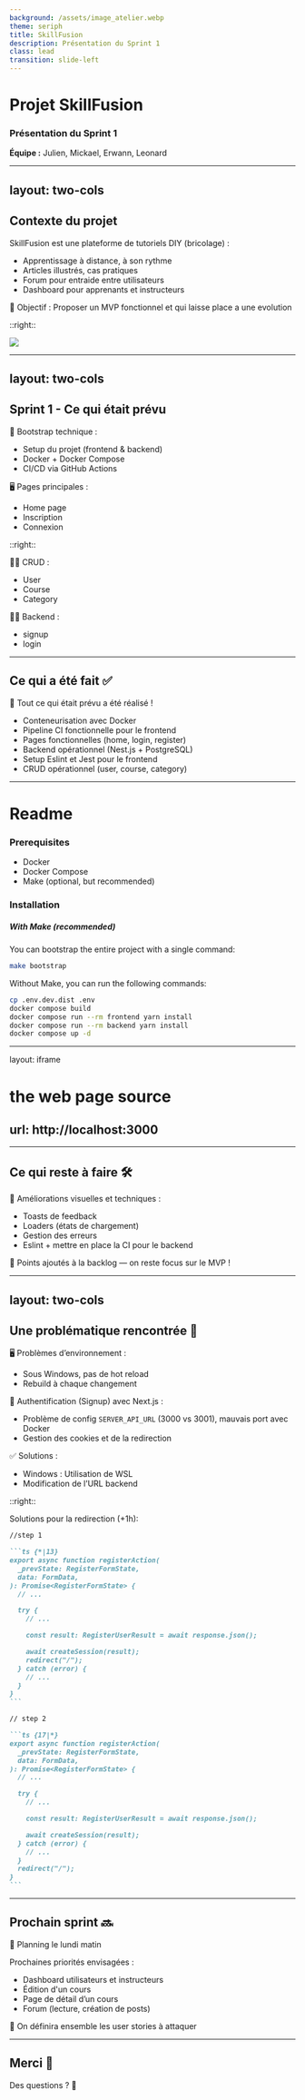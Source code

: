 ```yaml
---
background: /assets/image_atelier.webp
theme: seriph
title: SkillFusion
description: Présentation du Sprint 1
class: lead
transition: slide-left
---
```


# Projet SkillFusion

### Présentation du Sprint 1

**Équipe :** Julien, Mickael, Erwann, Leonard

---
layout: two-cols
---

## Contexte du projet

SkillFusion est une plateforme de tutoriels DIY (bricolage) :

- Apprentissage à distance, à son rythme
- Articles illustrés, cas pratiques
- Forum pour entraide entre utilisateurs
- Dashboard pour apprenants et instructeurs

🎯 Objectif : Proposer un MVP fonctionnel et qui laisse place a une evolution

::right::

<div grid place-items-center w-full h-full>
<img src="/assets/logo.svg" size-80/>
</div>

---
layout: two-cols
---

## Sprint 1 - Ce qui était prévu

🔧 Bootstrap technique :

- Setup du projet (frontend & backend)
- Docker + Docker Compose
- CI/CD via GitHub Actions

🖥 Pages principales :

- Home page
- Inscription
- Connexion

::right::

<div mt-12>
👨‍🎨 CRUD :

- User
- Course
- Category

🧙‍♂️ Backend :

- signup
- login
</div>

---

## Ce qui a été fait ✅

🎉 Tout ce qui était prévu a été réalisé !

- Conteneurisation avec Docker
- Pipeline CI fonctionnelle pour le frontend
- Pages fonctionnelles (home, login, register)
- Backend opérationnel (Nest.js + PostgreSQL)
- Setup Eslint et Jest pour le frontend
- CRUD opérationnel (user, course, category)

---

# Readme

### Prerequisites

- Docker
- Docker Compose
- Make (optional, but recommended)

### Installation

##### With Make (recommended)

You can bootstrap the entire project with a single command:

```bash
make bootstrap
```

Without Make, you can run the following commands:

```bash
cp .env.dev.dist .env
docker compose build
docker compose run --rm frontend yarn install
docker compose run --rm backend yarn install
docker compose up -d
```

---
layout: iframe
# the web page source
url: http://localhost:3000
---

<!--
La demo:

- Cloné le repo dans un nouveau dossier

- je suis le Readme, container ce lance

- Présentation de la Home
- Inscription
- Login
-->

---

## Ce qui reste à faire 🛠️

🔁 Améliorations visuelles et techniques :

- Toasts de feedback
- Loaders (états de chargement)
- Gestion des erreurs
- Eslint + mettre en place la CI pour le backend

📌 Points ajoutés à la backlog — on reste focus sur le MVP !

---
layout: two-cols
---

## Une problématique rencontrée 🤯

🖥️ Problèmes d’environnement :

- Sous Windows, pas de hot reload
- Rebuild à chaque changement

🔐 Authentification (Signup) avec Next.js :

- Problème de config `SERVER_API_URL` (3000 vs 3001), mauvais port avec Docker
- Gestion des cookies et de la redirection

✅ Solutions :

- Windows : Utilisation de WSL
- Modification de l’URL backend

::right::

<v-click>

Solutions pour la redirection (+1h):

````md magic-move
//step 1

```ts {*|13}
export async function registerAction(
  _prevState: RegisterFormState,
  data: FormData,
): Promise<RegisterFormState> {
  // ...

  try {
    // ...

    const result: RegisterUserResult = await response.json();

    await createSession(result);
    redirect("/");
  } catch (error) {
    // ...
  }
}
```

// step 2

```ts {17|*}
export async function registerAction(
  _prevState: RegisterFormState,
  data: FormData,
): Promise<RegisterFormState> {
  // ...

  try {
    // ...

    const result: RegisterUserResult = await response.json();

    await createSession(result);
  } catch (error) {
    // ...
  }
  redirect("/");
}
```
````

</v-click>

---

## Prochain sprint 🔜

📅 Planning le lundi matin

Prochaines priorités envisagées :

- Dashboard utilisateurs et instructeurs
- Édition d'un cours
- Page de détail d’un cours
- Forum (lecture, création de posts)

🧠 On définira ensemble les user stories à attaquer

---

## Merci 🙏

Des questions ? 💬
